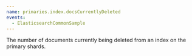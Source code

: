 ```yaml
---
name: primaries.index.docsCurrentlyDeleted
events:
  - ElasticsearchCommonSample
---
```


The number of documents currently being deleted from an index on the primary shards.